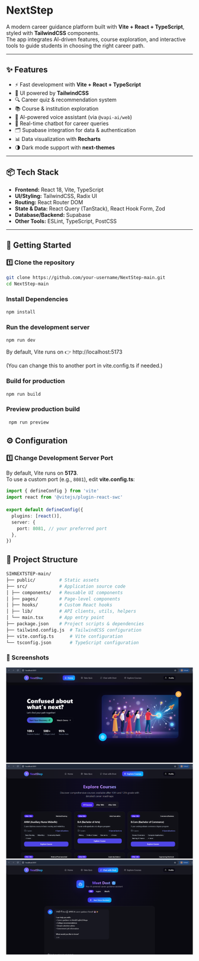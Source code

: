 # NextStep

A modern career guidance platform built with **Vite + React + TypeScript**, styled with **TailwindCSS** components.  
The app integrates AI-driven features, course exploration, and interactive tools to guide students in choosing the right career path.

---

## ✨ Features
- ⚡ Fast development with **Vite + React + TypeScript**  
- 🎨 UI powered by **TailwindCSS**  
- 🔍 Career quiz & recommendation system  
- 📚 Course & institution exploration  
- 🎤 AI-powered voice assistant (via `@vapi-ai/web`)  
- 💬 Real-time chatbot for career queries  
- 🗂 Supabase integration for data & authentication  
- 📊 Data visualization with **Recharts**  
- 🌗 Dark mode support with **next-themes**  

---

## 📦 Tech Stack
- **Frontend:** React 18, Vite, TypeScript  
- **UI/Styling:** TailwindCSS, Radix UI  
- **Routing:** React Router DOM  
- **State & Data:** React Query (TanStack), React Hook Form, Zod  
- **Database/Backend:** Supabase  
- **Other Tools:** ESLint, TypeScript, PostCSS  

---

## 🚀 Getting Started

### 1️⃣ Clone the repository
```bash
git clone https://github.com/your-username/NextStep-main.git
cd NextStep-main
```
### Install Dependencies
```bash
npm install
```
### Run the development server
```bash
npm run dev
```
By default, Vite runs on 👉 http://localhost:5173

(You can change this to another port in vite.config.ts if needed.)
### Build for production
```bash
npm run build
```
### Preview production build
```bash
 npm run preview
```
## ⚙️ Configuration

### 1️⃣ Change Development Server Port
By default, Vite runs on **5173**.  
To use a custom port (e.g., `8081`), edit **vite.config.ts**:

```ts
import { defineConfig } from 'vite'
import react from '@vitejs/plugin-react-swc'

export default defineConfig({
  plugins: [react()],
  server: {
    port: 8081, // your preferred port
  },
})
```
## 📂 Project Structure

```bash
SIHNEXTSTEP-main/
├── public/         # Static assets
├── src/            # Application source code
│ ├── components/   # Reusable UI components
│ ├── pages/        # Page-level components
│ ├── hooks/        # Custom React hooks
│ ├── lib/          # API clients, utils, helpers
│ └── main.tsx      # App entry point
├── package.json    # Project scripts & dependencies
├── tailwind.config.js  # TailwindCSS configuration
├── vite.config.ts      # Vite configuration
└── tsconfig.json       # TypeScript configuration
```
### 📸 Screenshots
![Home Page](./assets/Home.png)
![Explore Courses](./assets/Courses.png)
![Voice Assistant and Chatbot](./assets/Voice_Assistant.png)
